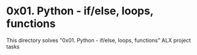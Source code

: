 # 0x01. Python - if/else, loops, functions

This directory solves "0x01. Python - if/else, loops, functions" ALX project tasks
